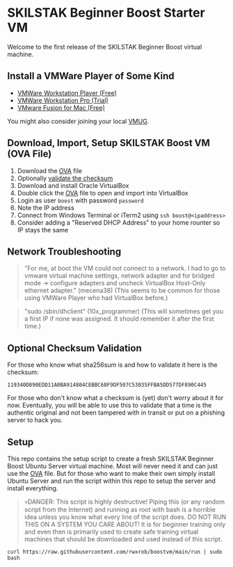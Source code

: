 # SKILSTAK Beginner Boost Starter VM

Welcome to the first release of the SKILSTAK Beginner Boost virtual machine.

## Install a VMWare Player of Some Kind

* [VMWare Workstation Player (Free)](https://customerconnect.vmware.com/en/downloads/details?downloadGroup=WKST-PLAYER-1622&productId=1039)
* [VMWare Workstation Pro (Trial)](https://customerconnect.vmware.com/en/downloads/info/slug/desktop_end_user_computing/vmware_workstation_pro/16_0)
* [VMware Fusion for Mac (Free)](https://customerconnect.vmware.com/downloads/get-download?downloadGroup=FUS-PUBTP-2021H1)

You might also consider joining your local [VMUG](https://www.vmug.com/membership/vmug-advantage-membership/).

## Download, Import, Setup SKILSTAK Boost VM (OVA File)

1. Download the [OVA][] file
2. Optionally [validate the checksum](#optional-checksum-validation)
3. Download and install Oracle VirtualBox
4. Double click the [OVA][] file to open and import into VirtualBox
5. Login as user `boost` with password `password`
6. Note the IP address 
7. Connect from Windows Terminal or iTerm2 using `ssh boost@<ipaddress>`
8. Consider adding a "Reserved DHCP Address" to your home rounter so IP stays the same

[OVA]: https://drive.google.com/file/d/1jKFuD7RGAFWITuWTfj4ILqoDYfi88gRA/view?usp=sharing

## Network Troubleshooting

> "For me, at boot the VM could not connect to a network. I had to go to vmware virtual machine settings, network adapter and for bridged mode -> configure adapters and uncheck VirtualBox Host-Only ethernet adapter." (mecena38) (This seems to be common for those using VMWare Player who had VirtualBox before.)

> "sudo /sbin/dhclient" (10x_programmer) (This will sometimes get you a first IP if none was assigned. It should remember it after the first time.)

## Optional Checksum Validation

For those who know what sha256sum is and how to validate it here is the checksum:

```
119340D890EDD11A0BA914804CEBBC68F9DF507C53035FFBA5DD577DF890C445
```

For those who don't know what a checksum is (yet) don't worry about it for now. Eventually, you will be able to use this to validate that a time is the authentic original and not been tampered with in transit or put on a phishing server to hack you.

## Setup

This repo contains the setup script to create a fresh SKILSTAK Beginner
Boost Ubuntu Server virtual machine. Most will never need it and can
just use the [OVA] file.  But for those who want to make their own
simply install Ubuntu Server and run the script within this repo to
setup the server and install everything.

> 💀DANGER: This script is highly destructive! Piping this (or any
> random script from the Internet) and running as root with bash is
> a horrible idea unless you know what every line of the script does. DO
> NOT RUN THIS ON A SYSTEM YOU CARE ABOUT! It is for beginner training
> only and even then is primarily used to create safe training virtual
> machines that should be downloaded and used instead of this script.

```
curl https://raw.githubusercontent.com/rwxrob/boostvm/main/run | sudo bash
```

